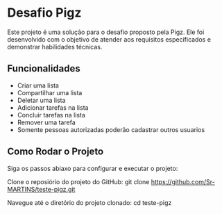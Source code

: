 # Desafio Pigz
Este projeto é uma solução para o desafio proposto pela Pigz. Ele foi desenvolvido com o objetivo de atender aos requisitos especificados e demonstrar habilidades técnicas.

## Funcionalidades
+ Criar uma lista
+ Compartilhar uma lista
+ Deletar uma lista
+ Adicionar tarefas na lista
+ Concluir tarefas na lista
+ Remover uma tarefa
+ Somente pessoas autorizadas poderão cadastrar outros usuarios

## 

## Como Rodar o Projeto
Siga os passos abiaxo para configurar e executar o projeto:

Clone o reposiório do projeto do GitHub:
git clone https://github.com/Sr-MARTINS/teste-pigz.git

Navegue até o diretório do projeto clonado:
cd teste-pigz
